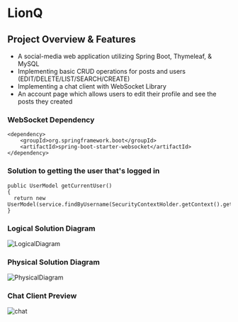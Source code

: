 # LionQ

## Project Overview & Features
- A social-media web application utilizing Spring Boot, Thymeleaf, & MySQL
- Implementing basic CRUD operations for posts and users (EDIT/DELETE/LIST/SEARCH/CREATE)
- Implementing a chat client with WebSocket Library
- An account page which allows users to edit their profile and see the posts they created

### WebSocket Dependency
```
<dependency>
    <groupId>org.springframework.boot</groupId>
    <artifactId>spring-boot-starter-websocket</artifactId>
</dependency>
```

### Solution to getting the user that's logged in
```
public UserModel getCurrentUser()
{
  return new UserModel(service.findByUsername(SecurityContextHolder.getContext().getAuthentication().getName()));
}
```

### Logical Solution Diagram
![LogicalDiagram](https://user-images.githubusercontent.com/54680474/162790600-a3d39e31-a021-47b4-9de0-95c67b305050.png)


### Physical Solution Diagram
![PhysicalDiagram](https://user-images.githubusercontent.com/54680474/162790648-aa9c2c10-be09-4791-a8b7-0aa76ed8273a.png)

### Chat Client Preview
![chat](https://user-images.githubusercontent.com/54680474/162792065-b6285f58-f239-4716-ba43-3aa045cc4165.png)
